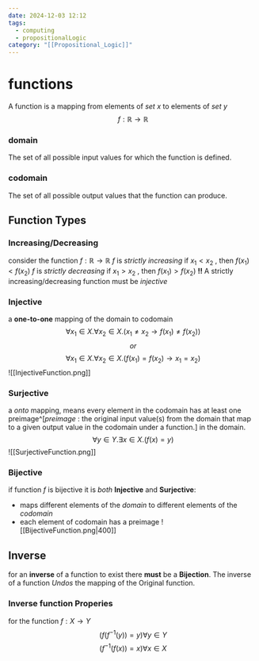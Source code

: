 ```yaml
---
date: 2024-12-03 12:12
tags:
  - computing
  - propositionalLogic
category: "[[Propositional_Logic]]"
---
```

# functions
A function is a mapping from elements of *set* $x$ to elements of *set* $y$
$$f:\mathbb{R}\rightarrow\mathbb{R}$$
### domain
The set of all possible input values for which the function is defined.
### codomain
The set of all possible output values that the function can produce.
## Function Types
### Increasing/Decreasing
consider the function $f:\mathbb{R}\rightarrow\mathbb{R}$
$f$ is *strictly increasing* if $x_{1}<x_{2}$ , then $f(x_{1})<f(x_{2})$
$f$ is *strictly decreasing* if $x_{1}>x_{2}$ , then $f(x_{1})>f(x_{2})$
**!!** A strictly increasing/decreasing function must be *injective*
### Injective
a **one-to-one** mapping of the domain to codomain
$$\forall x_{1} \in X. \forall x_{2} \in X. (x_{1}\neq x_{2}\rightarrow f(x_{1})\neq f(x_{2}))$$
$$or$$
$$\forall x_{1} \in X. \forall x_{2} \in X. (f(x_{1}) = f(x_{2})\rightarrow x_{1} = x_{2})$$
![[InjectiveFunction.png]]
### Surjective
a *onto* mapping, means every element in the codomain has at least one preimage^[*preimage* : the original input value(s) from the domain that map to a given output value in the codomain under a function.] in the domain.
$$\forall y\in Y.\exists x\in X. (f(x)=y)$$
![[SurjectiveFunction.png]]
### Bijective
if function $f$ is bijective it is *both* **Injective** and **Surjective**:
- maps different elements of the *domain* to different elements of the *codomain*
- each element of codomain has a preimage
![[BijectiveFunction.png|400]]
## Inverse
for an **inverse** of a function to exist there **must** be a **Bijection**. 
The inverse of a function *Undos* the mapping of the Original function.
### Inverse function Properies
for the function $f:X \rightarrow Y$
$$( f(f^{-1}(y)) = y) \forall y \in Y$$
$$( f^{-1}(f(x)) = x) \forall x \in X$$
